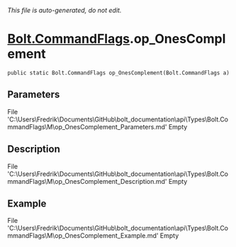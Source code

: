 *This file is auto-generated, do not edit.*

# [Bolt.CommandFlags](Types/Bolt.CommandFlags.md).op_OnesComplement
`public static Bolt.CommandFlags op_OnesComplement(Bolt.CommandFlags a)`
## Parameters
File 'C:\Users\Fredrik\Documents\GitHub\bolt_documentation\api\Types\Bolt.CommandFlags\M\op_OnesComplement_Parameters.md' Empty
## Description
File 'C:\Users\Fredrik\Documents\GitHub\bolt_documentation\api\Types\Bolt.CommandFlags\M\op_OnesComplement_Description.md' Empty
## Example
File 'C:\Users\Fredrik\Documents\GitHub\bolt_documentation\api\Types\Bolt.CommandFlags\M\op_OnesComplement_Example.md' Empty
